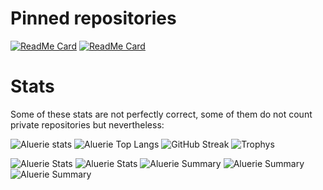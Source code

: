 # Pinned repositories

[![ReadMe Card](https://github-readme-stats.vercel.app/api/pin/?username=Aluerie&repo=AluBot&theme=github_dark&show_owner=True)](https://github.com/Aluerie/AluBot)
[![ReadMe Card](https://github-readme-stats.vercel.app/api/pin/?username=Aluerie&repo=Dota2Utils&theme=github_dark&show_owner=True)](https://github.com/Aluerie/Dota2Utils)

# Stats

Some of these stats are not perfectly correct, some of them do not count private repositories but nevertheless:

![Aluerie stats](https://github-readme-stats.vercel.app/api?username=Aluerie&include_all_commits=True&count_private=true&show_icons=true&theme=github_dark&hide_border=True)
![Aluerie Top Langs](https://github-readme-stats.vercel.app/api/top-langs/?username=Aluerie&theme=github_dark&layout=compact&card_width=445&langs_count=10&hide_border=True)
![GitHub Streak](https://github-readme-streak-stats.herokuapp.com?user=Aluerie&date_format=%5BY%2F%5Dn%2Fj&ring=48b0d5&fire=48b0d5&currStreakLabel=48b0d5&currStreakNum=48b0d5&theme=github-dark-blue)
![Trophys](https://github-profile-trophy.vercel.app/?username=Aluerie&theme=darkhub&column=-1&no-bg=true)

![Aluerie Stats](https://github-profile-summary-cards.vercel.app/api/cards/repos-per-language?username=Aluerie&theme=github_dark&count_private=true)
![Aluerie Stats](https://github-profile-summary-cards.vercel.app/api/cards/most-commit-language?username=Aluerie&theme=github_dark&count_private=true)
![Aluerie Summary](https://github-profile-summary-cards.vercel.app/api/cards/profile-details?username=Aluerie&theme=github_dark&count_private=true)
![Aluerie Summary](https://github-profile-summary-cards.vercel.app/api/cards/stats?username=Aluerie&theme=github_dark&count_private=true)
![Aluerie Summary](https://github-profile-summary-cards.vercel.app/api/cards/productive-time?username=Aluerie&theme=github_dark)

